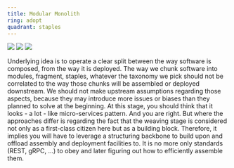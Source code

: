 ```yaml
---
title: Modular Monolith
ring: adopt
quadrant: staples
---
```


[![](https://img.shields.io/badge/blog%20post-0c7cba?logo=gitbook&logoColor=000&style=flat)](https://archicionado.com/p/modular-monolith/)
[![](https://img.shields.io/badge/google%20service%20weaver-ef8d22?logo=hackthebox&logoColor=000&style=flat)](https://opensource.googleblog.com/2023/03/introducing-service-weaver-framework-for-writing-distributed-applications.html)
[![](https://img.shields.io/badge/microsoft%20orleans-ef8d22?logo=hackthebox&logoColor=000&style=flat)](https://learn.microsoft.com/en-us/dotnet/orleans/overview)

Underlying idea is to operate a clear split between the way software is composed, from the way it is deployed. The way we chunk software into modules, fragment, staples, whatever the taxonomy we pick should not be correlated to the way those chunks will be assembled or deployed downstream. We should not make upstream assumptions regarding those aspects, because they may introduce more issues or biases than they planned to solve at the beginning. At this stage, you should think that it looks - a lot - like micro-services pattern. And you are right. But where the approaches differ is regarding the fact that the weaving stage is considered not only as a first-class citizen here but as a building block. Therefore, it implies you will have to leverage a structuring backbone to build upon and offload assembly and deployment facilities to. It is no more only standards (REST, gRPC, …) to obey and later figuring out how to efficiently assemble them.
